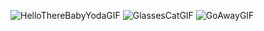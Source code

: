 ![HelloThereBabyYodaGIF](https://user-images.githubusercontent.com/96754956/177420047-61e15fe8-bbd2-4012-b6d3-ad96457181e1.gif)
![GlassesCatGIF](https://user-images.githubusercontent.com/96754956/177421154-334f6e8e-61f5-4b37-ab0d-e27fa2261669.gif)
![GoAwayGIF](https://user-images.githubusercontent.com/96754956/177421772-0879389b-3c4b-4358-ad21-cf001a02ed5b.gif)


